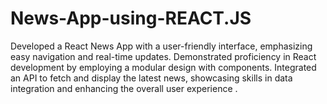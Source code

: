 # News-App-using-REACT.JS
 Developed a React News App with a user-friendly interface,  emphasizing easy navigation and real-time updates.  Demonstrated proficiency in React development by employing  a modular design with components.  Integrated an API to fetch and display the latest news,  showcasing skills in data integration and enhancing the overall  user experience .
